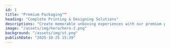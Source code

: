```yaml
---
id: 1
title: "Premium Packaging""
heading: "Complete Printing & Designing Solutions"
descriptions: "Create memorable unboxing experiences with our premium packaging"
image: "/assets/img/hero/hero-2.png"
background: "/assets/img/st.png"
publishDate: "2025-10-25 15:39"
---
```


